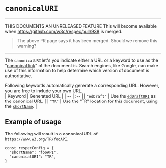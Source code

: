 # `canonicalURI`

---
THIS DOCUMENTS AN UNRELEASED FEATURE 
This will become available when https://github.com/w3c/respec/pull/938 is merged.

> The above PR page says it has been merged.  Should we remove this warning?
---

The `canonicalURI` let's you indicate either a URL or a keyword to use as the "[canonical link](https://en.wikipedia.org/wiki/Canonical_link_element)" of the document is. Search engines, like Google, can make use of this information to help determine which version of document is authoritative. 

Following keywords automatically generate a corresponding URL. However, you are free to include your own URL.  
| Keyword | Generated URL |
| -- | :-- |
| `"edDraft"` | Use the [`edDraftURI`](edDraftURI) as the canonical URL. |
| `"TR"` | Use the "TR" location for this document, using the [`shortName`](shortName). |

## Example of usage
The following will result in a canonical URL of `https://www.w3.org/TR/fooAPI`.

```JS
const respecConfig = {
  "shortName": "fooAPI",
  "canonicalURI": "TR",
}
```
